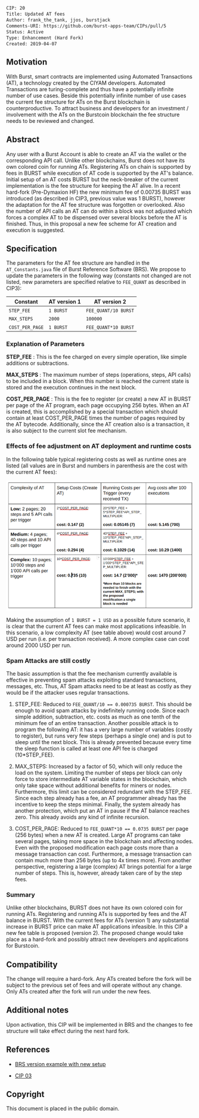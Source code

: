     CIP: 20
    Title: Updated AT fees
    Author: frank_the_tank, jjos, burstjack
    Comments-URI: https://github.com/burst-apps-team/CIPs/pull/5
    Status: Active
    Type: Enhancement (Hard Fork)
    Created: 2019-04-07

## Motivation

With Burst, smart contracts are implemented using Automated Transactions (AT), a technology created by the CIYAM developers. Automated Transactions are turing-complete and thus have a potentially infinite number of use cases. Beside this potentially infinite number of use cases the current fee structure for ATs on the Burst blockchain is counterproductive. To attract business and developers for an investment / involvement with the ATs on the Burstcoin blockchain the fee structure needs to be reviewed and changed.

## Abstract

Any user with a Burst Account is able to create an AT via the wallet or the corresponding API call. Unlike other blockchains, Burst does not have its own colored coin for running ATs. Registering ATs on chain is supported by fees in BURST while execution of AT code is supported by the AT's balance. Initial setup of an AT costs BURST but the neck-breaker of the current implementation is the fee structure for keeping the AT alive. In a recent hard-fork (Pre-Dymaxion HF) the new minimum fee of 0.00735 BURST was introduced (as described in CIP3, previous value was 1 BURST), however the adaptation for the AT fee structure was forgotten or overlooked. Also the number of API calls an AT can do within a block was not adjusted which forces a complex AT to be dispensed over several blocks before the AT is finished. Thus, in this proposal a new fee scheme for AT creation and execution is suggested.

## Specification

The parameters for the AT fee structure are handled in the `AT_Constants.java` file of Burst Reference Software (BRS). We propose to update the parameters in the following way (constants not changed are not listed, new parameters are specified relative to `FEE_QUANT` as described in CIP3):


| Constant | AT version 1 | AT version 2|
|----------|-------------|-------------|
| `STEP_FEE` | `1 BURST`  | `FEE_QUANT/10 BURST` |
| `MAX_STEPS` | `2000` | `100000` |
| `COST_PER_PAGE`| `1 BURST` | `FEE_QUANT*10 BURST` |

### Explanation of Parameters

**STEP_FEE** : This is the fee charged on every simple operation, like simple additions or subtractions.

**MAX_STEPS** : The maximum number of steps (operations, steps, API calls) to be included in a block. When this number is reached the current state is stored and the execution continues in the next block.

**COST_PER_PAGE** : This is the fee to register (or create) a new AT in BURST per page of the AT program, each page occupying 256 bytes. When an AT is created, this is accomplished by a special transaction which should contain at least COST_PER_PAGE times the number of pages required by the AT bytecode. Additionally, since the AT creation also is a transaction, it is also subject to the current slot fee mechanism.

### Effects of fee adjustment on AT deployment and runtime costs

In the following table typical registering costs as well as runtime ones are listed (all values are in Burst and numbers in parenthesis are the cost with the current AT fees):

![AT cases](cip-0020/AT-cases.png)


Making the assumption of `1 BURST = 1 USD` as a possible future scenario, it is clear that the current AT fees can make most applications infeasible. In this scenario, a low complexity AT (see table above) would cost around 7 USD per run (i.e. per transaction received). A more complex case can cost around 2000 USD per run.


### Spam Attacks are still costly

The basic assumption is that the fee mechanism currently available is effective in preventing spam attacks exploiting standard transactions, messages, etc. Thus, AT Spam attacks need to be at least as costly as they would be if the attacker uses regular transactions.

1. STEP_FEE: Reduced to `FEE_QUANT/10 == 0.000735 BURST`. This should be enough to avoid spam attacks by indefinitely running code. Since each simple addition, subtraction, etc. costs as much as one tenth of the minimum fee of an entire transaction. Another possible attack is to program the following AT: it has a very large number of variables (costly to register), but runs very few steps (perhaps a single one) and is put to sleep until the next block. This is already prevented because every time the sleep function is called at least one API fee is charged (10*STEP_FEE).

1. MAX_STEPS: Increased by a factor of 50, which will only reduce the load on the system. Limiting the number of steps per block can only force to store intermediate AT variable states in the blockchain, which only take space without additional benefits for miners or nodes. Furthermore, this limit can be considered redundant with the STEP_FEE. Since each step already has a fee, an AT programmer already has the incentive to keep the steps minimal. Finally, the system already has another protection, which put an AT in pause if the AT balance reaches zero. This already avoids any kind of infinite recursion.

1. COST_PER_PAGE: Reduced to `FEE_QUANT*10 == 0.0735 BURST` per page (256 bytes) when a new AT is created. Large AT programs can take several pages, taking more space in the blockchain and affecting nodes. Even with the proposed modification each page costs more than a message transaction can cost. Furthermore, a message transaction can contain much more than 256 bytes (up to 4x times more). From another perspective, registering a large (complex) AT brings potential for a large number of steps. This is, however, already taken care of by the step fees.

### Summary

Unlike other blockchains, BURST does not have its own colored coin for running ATs. Registering and running ATs is supported by fees and the AT balance in BURST. With the current fees for ATs (version 1) any substantial increase in BURST price can make AT applications infeasible. In this CIP a new fee table is proposed (version 2). The proposed change would take place as a hard-fork and possibly attract new developers and applications for Burstcoin.

## Compatibility

The change will require a hard-fork. Any ATs created before the fork will be subject to the previous set of fees and will operate without any change. Only ATs created after the fork will run under the new fees.

## Additional notes

Upon activation, this CIP will be implemented in BRS and the changes to fee structure will take effect during the next hard fork.

## References

* [BRS version example with new setup](https://github.com/jjos2372/burstcoin/commit/53ba6c6dea775371c017256529e16289e808257b)

* [CIP 03](cip-0003.md)

## Copyright

This document is placed in the public domain.

